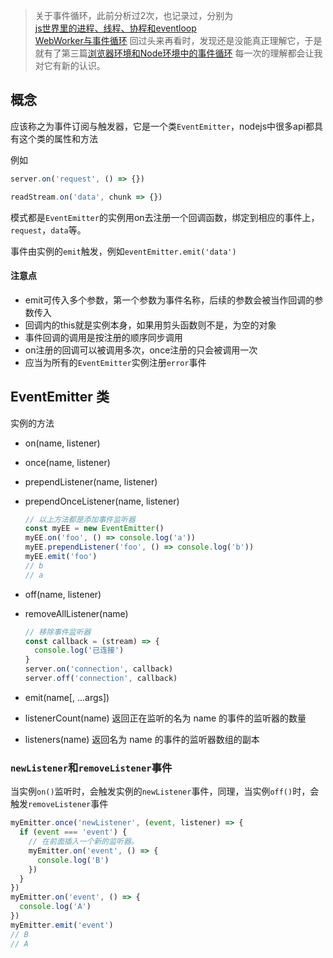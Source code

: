 > 关于事件循环，此前分析过2次，也记录过，分别为  
> [js世界里的进程、线程、协程和eventloop](https://github.com/Jmingzi/nodejs-learn/blob/master/%E5%9F%BA%E7%A1%80%E6%A6%82%E5%BF%B5/%E8%BF%9B%E7%A8%8B%E5%92%8C%E7%BA%BF%E7%A8%8B.md?1536919745275)  
> [WebWorker与事件循环](../基础概念/web_worker.md)
> 回过头来再看时，发现还是没能真正理解它，于是就有了第三篇[浏览器环境和Node环境中的事件循环](../基础概念/eventloop.md)
> 每一次的理解都会让我对它有新的认识。

## 概念

应该称之为事件订阅与触发器，它是一个类`EventEmitter`，nodejs中很多api都具有这个类的属性和方法

例如

```js
server.on('request', () => {})

readStream.on('data', chunk => {})
```

模式都是`EventEmitter`的实例用on去注册一个回调函数，绑定到相应的事件上，`request`，`data`等。

事件由实例的`emit`触发，例如`eventEmitter.emit('data')`

#### 注意点

- emit可传入多个参数，第一个参数为事件名称，后续的参数会被当作回调的参数传入
- 回调内的this就是实例本身，如果用剪头函数则不是，为空的对象
- 事件回调的调用是按注册的顺序同步调用
- on注册的回调可以被调用多次，once注册的只会被调用一次
- 应当为所有的`EventEmitter`实例注册`error`事件

## EventEmitter 类

实例的方法

- on(name, listener)
- once(name, listener)
- prependListener(name, listener)
- prependOnceListener(name, listener)
  ```js
  // 以上方法都是添加事件监听器
  const myEE = new EventEmitter()
  myEE.on('foo', () => console.log('a'))
  myEE.prependListener('foo', () => console.log('b'))
  myEE.emit('foo')
  // b
  // a
  ```

- off(name, listener)
- removeAllListener(name)
  ```js
  // 移除事件监听器
  const callback = (stream) => {
    console.log('已连接')
  }
  server.on('connection', callback)
  server.off('connection', callback)
  ```

- emit(name[, ...args])

- listenerCount(name)   返回正在监听的名为 name 的事件的监听器的数量
- listeners(name)   返回名为 name 的事件的监听器数组的副本

### `newListener`和`removeListener`事件

当实例`on()`监听时，会触发实例的`newListener`事件，同理，当实例`off()`时，会触发`removeListener`事件

```js
myEmitter.once('newListener', (event, listener) => {
  if (event === 'event') {
    // 在前面插入一个新的监听器。
    myEmitter.on('event', () => {
      console.log('B')
    })
  }
})
myEmitter.on('event', () => {
  console.log('A')
})
myEmitter.emit('event')
// B
// A
```




